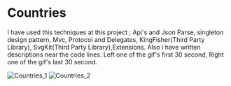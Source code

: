 # Countries
I have used this techniques at this project ; Api's and Json Parse, singleton design pattern, Mvc, Protocol and Delegates, KingFisher(Third Party Library), SvgKit(Third Party Library),Extensions. 
Also i have written descriptions near the code lines.
Left one of the gif's first 30 second, Right one of the gif's last 30 second.


![Countries_1](https://user-images.githubusercontent.com/93772393/155938656-b7883d48-ab2c-410b-b035-6003e5718e16.gif)
![Countries_2](https://user-images.githubusercontent.com/93772393/155938662-ea4bf253-fd46-45ef-9e45-354fc2c3cf52.gif)

